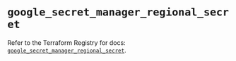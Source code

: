 # `google_secret_manager_regional_secret`

Refer to the Terraform Registry for docs: [`google_secret_manager_regional_secret`](https://registry.terraform.io/providers/hashicorp/google-beta/6.18.0/docs/resources/google_secret_manager_regional_secret).
